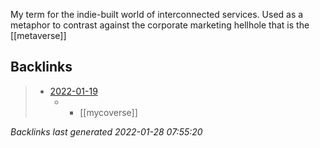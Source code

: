 My term for the indie-built world of interconnected services. Used as a metaphor to contrast against the corporate marketing hellhole that is the [[metaverse]]

## Backlinks

> - [2022-01-19](2022-01-19.md)
>   - -	[[mycoverse]]

_Backlinks last generated 2022-01-28 07:55:20_
